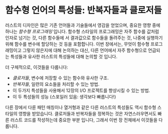 # 함수형 언어의 특성들: 반복자들과 클로저들

러스트의 디자인은 많은 기존 언어들과 기술들에서 영감을 얻었으며,
중요한 영향 중에 하나는 *함수형 프로그래밍* 입니다.
함수형 스타일의 프로그래밍은 자주 함수를 값처럼 인자로 넘기는 것, 다른 함수들에
서 결과값으로 함수들을 돌려주는 것, 나중에 실행하기 위해 함수를 변수에 할당하는
것 등을 포함합니다. 이번 장에서는, 무엇이 함수형 프로그래밍이고 그렇지 않은지에 
대해 논의하는 대신, 다른 언어에서 자주 함수형으로 언급되는 특성들과 유사한 
러스트의 특성들에 대해 논의할 것 입니다.

더 구체적으로, 이것들을 다룹니다:

* *클로저들*, 변수에 저장할 수 있는 함수와 유사한 구조.
* *반복자들*, 일련의 요소들을 처리할 수 있는 방법.
* 이 두가지 특성들을 사용해서 12장의 I/O 프로젝트를 향샹시킬 수 있는 방법.
* 이 두 특성들의 성능 (스포일러 있음: 생각보다 빠릅니다!)

다른 장에서 다룬 패턴 매칭이나 열거형과 같은 다른 러스트의 특성들도 역시 함수형
스타일의 영향을 받았습니다. 클로저들과 반복자들을 정복하는 것은 자연스러우면서도
빠른 러스트 코드를 작성하는데 중요한 부분 입니다, 그래서 이번 장 전체에서
이것들을 다룹니다.